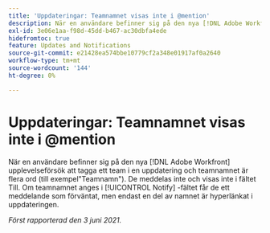 ```yaml
---
title: 'Uppdateringar: Teamnamnet visas inte i @mention'
description: När en användare befinner sig på den nya [!DNL Adobe Workfront] upplevelseförsök att tagga ett team i en uppdatering och teamnamnet är flera ord (till exempel"Teamnamn"). De meddelas inte och visas inte i fältet Till. Om teamnamnet anges i [!UICONTROL Notify] -fältet får de ett meddelande som förväntat, men endast en del av namnet är hyperlänkat i uppdateringen.
exl-id: 3e06e1aa-f98d-45dd-b467-ac30dbfa4ede
hidefromtoc: true
feature: Updates and Notifications
source-git-commit: e21428ea574bbe10779cf2a348e01917af0a2640
workflow-type: tm+mt
source-wordcount: '144'
ht-degree: 0%

---
```


# Uppdateringar: Teamnamnet visas inte i @mention

<!--Valid issue, won't fix-->

När en användare befinner sig på den nya [!DNL Adobe Workfront] upplevelseförsök att tagga ett team i en uppdatering och teamnamnet är flera ord (till exempel&quot;Teamnamn&quot;). De meddelas inte och visas inte i fältet Till. Om teamnamnet anges i [!UICONTROL Notify] -fältet får de ett meddelande som förväntat, men endast en del av namnet är hyperlänkat i uppdateringen.

_Först rapporterad den 3 juni 2021._
